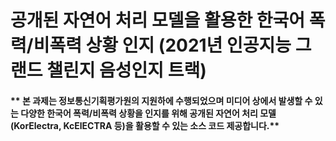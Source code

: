 # 공개된 자연어 처리 모델을 활용한 한국어 폭력/비폭력 상황 인지 (2021년 인공지능 그랜드 챌린지 음성인지 트랙)

#### ** 본 과제는 정보통신기획평가원의 지원하에 수행되었으며 미디어 상에서 발생할 수 있는 다양한 한국어 폭력/비폭력 상황을 인지를 위해 공개된 자연어 처리 모델(KorElectra, KcElECTRA 등)을 활용할 수 있는 소스 코드 제공합니다.**
